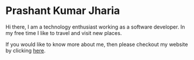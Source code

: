 # Prashant Kumar Jharia

Hi there, I am a technology enthusiast working as a software developer. In my free time I like to travel and visit new places.

If you would like to know more about me, then please checkout my website by clicking [here](https://prashantkumarjharia.github.io).